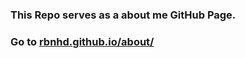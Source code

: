 ### This Repo serves as a about me GitHub Page. 
### Go to [rbnhd.github.io/about/](https://rbnhd.github.io/about/)